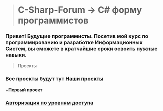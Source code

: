 ># C-Sharp-Forum -> C# форму программистов
### Привет! Будущие программисты. Посетив мой курс по программированию и разработке Информационных Систем, вы сможете в кратчайшие сроки освоить нужные навыки.
>Проекты

### Все проекты будут тут [Наши проекты](https://github.com/vckit/C-Sharp-Forum/tree/master/WPF)
 +**Первый проект**
### [Авторизация по уровням доступа](https://github.com/vckit/C-Sharp-Forum/tree/master/WPF/C-Sharp-Forum1)
